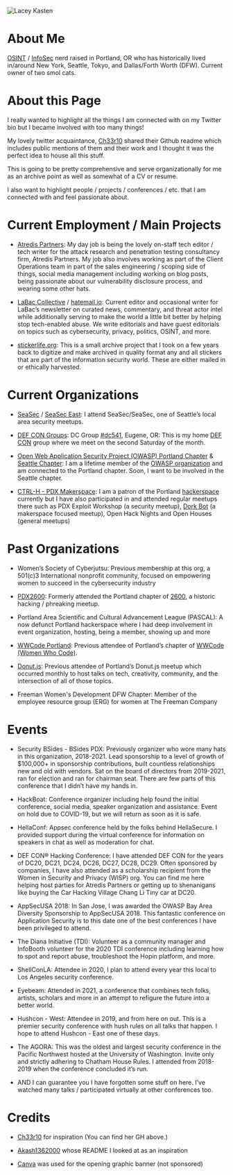 ![Lacey Kasten](https://i.imgur.com/nwkTVJZ.jpg)

About Me
========

[OSINT](https://en.wikipedia.org/wiki/Open-source_intelligence) / [InfoSec](https://en.wikipedia.org/wiki/Information_security) nerd raised in Portland, OR who has historically lived in/around New York, Seattle, Tokyo, and Dallas/Forth Worth (DFW). Current owner of two smol cats.

About this Page
===============

I really wanted to highlight all the things I am connected with on my Twitter bio but I became involved with too many things!

My lovely twitter acquaintance, [Ch33r10](https://github.com/ch33r10) shared their Github readme which includes public mentions of them and their work and I thought it was the perfect idea to house all this stuff. 

This is going to be pretty comprehensive and serve organizationally for me as an archive point as well as somewhat of a CV or resume.

I also want to highlight people / projects / conferences / etc. that I am connected with and feel passionate about.

Current Employment / Main Projects
==================================

-   [Atredis Partners](https://www.atredis.com/): My day job is being the lovely on-staff tech editor / tech writer for the attack research and penetration testing consultancy firm, Atredis Partners. My job also involves working as part of the Client Operations team in part of the sales engineering / scoping side of things, social media management including working on blog posts, being passionate about our vulnerability disclosure process, and wearing some other hats.

-   [LaBac Collective](https://labac.dev/) / [hatemail.io](https://hatemail.substack.com/): Current editor and occasional writer for LaBac’s newsletter on curated news, commentary, and threat actor intel while additionally serving to make the world a little bit better by helping stop tech-enabled abuse. We write editorials and have guest editorials on topics such as cybersecurity, privacy, politics, OSINT, and more.

-   [stickerlife.org](https://stickerlife.org/): This is a small archive project that I took on a few years back to digitize and make archived in quality format any and all stickers that are part of the information security world. These are either mailed in or ethically harvested.

Current Organizations
=====================

-   [SeaSec](https://www.meetup.com/SeaSec/) / [SeaSec East](https://www.meetup.com/SEASec-East/): I attend SeaSec/SeaSec, one of Seattle’s local area security meetups.

-   [DEF CON Groups](https://twitter.com/defcongroups): DC Group [#dc541](https://forum.defcon.org/node/231682), Eugene, OR: This is my home [DEF CON](https://defcon.org/) group where we meet on the second Saturday of the month.

-   [Open Web Application Security Project (OWASP) Portland Chapter](https://owasp.org/www-chapter-portland/) & [Seattle Chapter](https://owasp.org/www-chapter-seattle/): I am a lifetime member of the [OWASP organization](https://owasp.org/) and am connected to the Portland chapter. Soon, I want to be involved in the Seattle chapter.

-   [CTRL-H - PDX Makerspace](https://pdxhackerspace.org/): I am a patron of the Portland [hackerspace](https://en.wikipedia.org/wiki/Hackerspace) currently but I have also participated in and attended regular meetups there such as PDX Exploit Workshop (a security meetup), [Dork Bot](https://dorkbotpdx.org/) (a makerspace focused meetup), Open Hack Nights and Open Houses (general meetups)

Past Organizations
==================

-   Women’s Society of Cyberjutsu: Previous membership at this org, a 501(c)3 International nonprofit community, focused on empowering women to succeed in the cybersecurity industry

-   [PDX2600](https://pdx2600.org/): Formerly attended the Portland chapter of [2600](https://www.meetup.com/topics/2600/), a historic hacking / phreaking meetup.

-   Portland Area Scientific and Cultural Advancement League (PASCAL): A now defunct Portland hackerspace where I had deep involvement in event organization, hosting, being a member, showing up and more

-   [WWCode Portland](https://www.womenwhocode.com/portland): Previous attendee of Portland’s chapter of [WWCode (Women Who Code)](https://www.womenwhocode.com/).

-   [Donut.js](https://donutjs.club/): Previous attendee of Portland’s Donut.js meetup which occurred monthly to host talks on tech, creativity, community, and the intersection of all of those topics.

-   Freeman Women's Development DFW Chapter: Member of the employee resource group (ERG) for women at The Freeman Company

Events
======

-   Security BSides - BSides PDX: Previously organizer who wore many hats in this organization, 2018-2021. Lead sponsorship to a level of growth of $100,000+ in sponsorship contributions, built countless relationships new and old with vendors. Sat on the board of directors from 2019-2021, ran for election and ran for chairman seat. There are few parts of this conference that I didn’t have my hands in.

-   HackBoat: Conference organizer including help found the initial conference, social media, speaker organization and assistance. Event on hold due to COVID-19, but we will return as soon as it is safe.

-   HellaConf: Appsec conference held by the folks behind HellaSecure. I provided support during the virtual conference for information on speakers in chat as well as moderation for chat.

-   DEF CON® Hacking Conference: I have attended DEF CON for the years of DC20, DC21, DC24, DC26, DC27, DC28, DC29. Often sponsored by companies, I have also attended as a scholarship recipient from the Women in Security and Privacy (WISP) org. You can find me here helping host parties for Atredis Partners or getting up to shenanigans like buying the Car Hacking Village Chang Li Tiny car at DC20.

-   AppSecUSA 2018: In San Jose, I was awarded the OWASP Bay Area Diversity Sponsorship to AppSecUSA 2018. This fantastic conference on Application Security is to this date one of the best conferences I have been privileged to attend.

-   The Diana Initiative (TDI): Volunteer as a community manager and InfoBooth volunteer for the 2020 TDI conference including learning how to spot and report abuse, troubleshoot the Hopin platform, and more.

-   ShellConLA: Attendee in 2020, I plan to attend every year this local to Los Angeles security conference.

-   Eyebeam: Attended in 2021, a conference that combines tech folks, artists, scholars and more in an attempt to refigure the future into a better world.

-   Hushcon - West: Attendee in 2019, and from here on out. This is a premier security conference with hush rules on all talks that happen. I hope to attend Hushcon - East one of these days.

-   The AGORA: This was the oldest and largest security conference in the Pacific Northwest hosted at the University of Washington. Invite only and strictly adhering to Chatham House Rules. I attended from 2018-2019 when the conference concluded it’s run.

-   AND I can guarantee you I have forgotten some stuff on here. I’ve watched many talks / participated virtually at other conferences too.

Credits
=======

-   [Ch33r10](https://twitter.com/ch33r10) for inspiration (You can find her GH above.)

-   [Akash1362000](https://github.com/Akash1362000/Akash1362000) whose README I looked at as an inspiration

-   [Canva](https://www.canva.com/) was used for the opening graphic banner (not sponsored)
